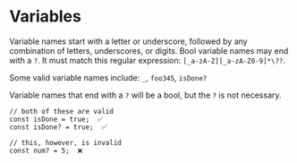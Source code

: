 # Variables

Variable names start with a letter or underscore, followed by any combination of letters, underscores, or digits. Bool variable names may end with a `?`. It must match this regular expression: `[_a-zA-Z][_a-zA-Z0-9]*\??`.

Some valid variable names include:
`_`, `foo345`, `isDone?`

Variable names that end with a `?` will be a bool, but the `?` is not necessary.

```
// both of these are valid
const isDone = true;  ✅
const isDone? = true;  ✅

// this, however, is invalid
const num? = 5;  ❌
```
